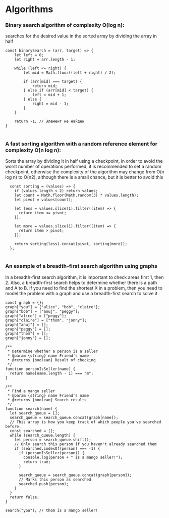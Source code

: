 # Algorithms

### Binary search algorithm of complexity O(log n):

searches for the desired value in the sorted array by dividing the array in half

```
const binarySearch = (arr, target) => {
    let left = 0;
    let right = arr.length - 1;

    while (left <= right) {
        let mid = Math.floor((left + right) / 2);

        if (arr[mid] === target) {
            return mid; 
        } else if (arr[mid] < target) {
            left = mid + 1;
        } else {
            right = mid - 1;
        }
    }

    return -1; // Элемент не найден
}
```
#
### A fast sorting algorithm with a random reference element for complexity O(n log n):

Sorts the array by dividing it in half using a checkpoint, in order to avoid the worst number of operations performed, it is recommended to set a random checkpoint, otherwise the complexity of the algorithm may change from O(n log n) to O(n2), although there is a small chance, but it is better to avoid this

```
  const sorting = (values) => {
    if (values.length < 2) return values;
    let count = Math.floor(Math.random(3) * values.length);
    let pivot = values[count];
    
    let less = values.slice(1).filter((item) => {
      return item <= pivot;
    });

    let more = values.slice(1).filter((item) => {
      return item > pivot;
    });

    return sorting(less).concat(pivot, sorting(more));
  };
```
#
### An example of a breadth-first search algorithm using graphs

In a breadth-first search algorithm, it is important to check areas first 1, then 2. Also, a breadth-first search helps to determine whether there is a path and A to B. If you need to find the shortest X in a problem, then you need to model the problem with a graph and use a breadth-first search to solve it

```
const graph = {};
graph["you"] = ["alice", "bob", "claire"];
graph["bob"] = ["anuj", "peggy"];
graph["alice"] = ["peggy"];
graph["claire"] = ["thom", "jonny"];
graph["anuj"] = [];
graph["peggy"] = [];
graph["thom"] = [];
graph["jonny"] = [];

/**
 * Determine whether a person is a seller
 * @param {string} name Friend's name
 * @returns {boolean} Result of checking
 */
function personIsSeller(name) {
  return name[name.length - 1] === "m";
}

/**
 * Find a mango seller
 * @param {string} name Friend's name
 * @returns {boolean} Search results
 */
function search(name) {
  let search_queue = [];
  search_queue = search_queue.concat(graph[name]);
  // This array is how you keep track of which people you've searched before.
  const searched = [];
  while (search_queue.length) {
    let person = search_queue.shift();
    // Only search this person if you haven't already searched them
    if (searched.indexOf(person) === -1) {
      if (personIsSeller(person)) {
        console.log(person + " is a mango seller!");
        return true;
      }

      search_queue = search_queue.concat(graph[person]);
      // Marks this person as searched
      searched.push(person);
    }
  }
  return false;
}

search("you"); // thom is a mango seller!
```
